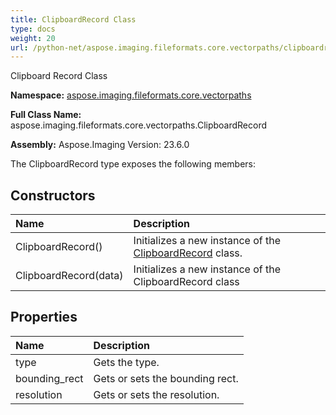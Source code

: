 ```yaml
---
title: ClipboardRecord Class
type: docs
weight: 20
url: /python-net/aspose.imaging.fileformats.core.vectorpaths/clipboardrecord/
---
```


Clipboard Record Class

**Namespace:** [aspose.imaging.fileformats.core.vectorpaths](/imaging/python-net/aspose.imaging.fileformats.core.vectorpaths/)

**Full Class Name:** aspose.imaging.fileformats.core.vectorpaths.ClipboardRecord

**Assembly:**  Aspose.Imaging Version: 23.6.0

The ClipboardRecord type exposes the following members:
## **Constructors**
|**Name**|**Description**|
| :- | :- |
|ClipboardRecord()|Initializes a new instance of the [ClipboardRecord](/imaging/python-net/aspose.imaging.fileformats.core.vectorpaths/clipboardrecord/) class.|
|ClipboardRecord(data)|Initializes a new instance of the ClipboardRecord class|
## **Properties**
|**Name**|**Description**|
| :- | :- |
|type|Gets the type.|
|bounding_rect|Gets or sets the bounding rect.|
|resolution|Gets or sets the resolution.|
